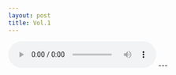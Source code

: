 ```yaml
---
layout: post
title: Vol.1
---
```

<audio src="http://m1.file.xiami.com/334/48334/274771/3095906_1704497_l.mp3" controls="controls">
Your browser does not support the audio element.
</audio>
---